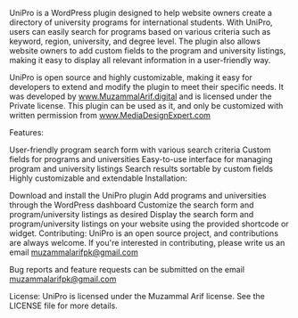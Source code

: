 UniPro is a WordPress plugin designed to help website owners create a directory of university programs for international students. With UniPro, users can easily search for programs based on various criteria such as keyword, region, university, and degree level. The plugin also allows website owners to add custom fields to the program and university listings, making it easy to display all relevant information in a user-friendly way.

UniPro is open source and highly customizable, making it easy for developers to extend and modify the plugin to meet their specific needs. It was developed by www.MuzammalArif.digital and is licensed under the Private license. This plugin can be used as it, and only be customized with written permission from www.MediaDesignExpert.com

Features:

User-friendly program search form with various search criteria
Custom fields for programs and universities
Easy-to-use interface for managing program and university listings
Search results sortable by custom fields
Highly customizable and extendable
Installation:

Download and install the UniPro plugin
Add programs and universities through the WordPress dashboard
Customize the search form and program/university listings as desired
Display the search form and program/university listings on your website using the provided shortcode or widget.
Contributing:
UniPro is an open source project, and contributions are always welcome. If you're interested in contributing, please write us an email muzammalarifpk@gmail.com

Bug reports and feature requests can be submitted on the email muzammalarifpk@gmail.com 

License:
UniPro is licensed under the Muzammal Arif license. See the LICENSE file for more details.
